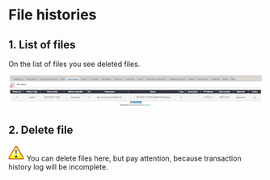 # File histories

## 1. List of files

On the list of files you see deleted files.

![List of file histories](../../.gitbook/assets/en_admin_filhistories.png)

## 2. Delete file

![Important](../../.gitbook/assets/en_important.png)
You can delete files here, but pay attention, because transaction history log will be incomplete.
